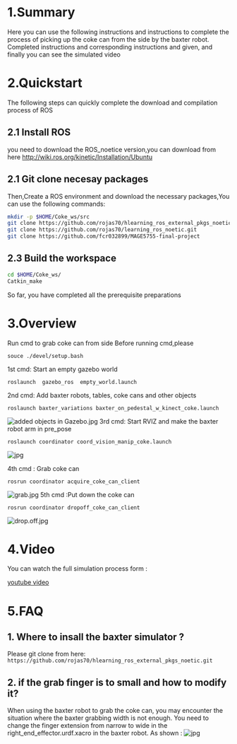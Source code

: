 # 1.Summary
Here you can use the following instructions and instructions to complete the process of picking up the coke can from the side by the baxter robot. Completed instructions and corresponding instructions and given, and finally you can see the simulated video
# 2.Quickstart
The following steps can quickly complete the download and compilation process of ROS
## 2.1 Install ROS
you need to download the ROS_noetice version,you can download from here http://wiki.ros.org/kinetic/Installation/Ubuntu

## 2.1 Git clone necesay packages

Then,Create a ROS environment and download the necessary packages,You can use the following commands:
```bash
mkdir -p $HOME/Coke_ws/src
git clone https://github.com/rojas70/hlearning_ros_external_pkgs_noetic.git
git clone https://github.com/rojas70/learning_ros_noetic.git
git clone https://github.com/fcr032899/MAGE5755-final-project
 ```
## 2.3 Build the workspace
```bash
cd $HOME/Coke_ws/
Catkin_make
````
So far, you have completed all the prerequisite preparations

# 3.Overview
Run cmd to grab coke can from side
Before running cmd,please 
```
souce ./devel/setup.bash
```
1st cmd:  Start an empty gazebo world
```
roslaunch  gazebo_ros  empty_world.launch
```
2nd cmd:  Add baxter robots, tables, coke cans and other objects
```
roslaunch baxter_variations baxter_on_pedestal_w_kinect_coke.launch 
```
![added objects in Gazebo.jpg](./images/8.jpg)
3rd cmd:  Start RVIZ and make the baxter robot arm in pre_pose
```
roslaunch coordinator coord_vision_manip_coke.launch
```

![jpg](./images/9.9.jpg)

4th cmd : Grab coke can

```
rosrun coordinator acquire_coke_can_client
```
![grab.jpg](./images/11.jpg)
5th cmd :Put down the coke can

```
rosrun coordinator dropoff_coke_can_client
```

![drop.off.jpg](./images/12.jpg)


# 4.Video
You can watch the full simulation process form :

[youtube video](https://www.youtube.com/watch?v=3I2kVjDQLXQ)
# 5.FAQ

## 1. Where to insall the baxter simulator ?
Please git clone  from here:
```  https://github.com/rojas70/hlearning_ros_external_pkgs_noetic.git ```
## 2. if the grab finger is to small and how to modify it?
When using the baxter robot to grab the coke can, you may encounter the situation where the baxter grabbing width is not enough. You need to change the finger extension from narrow to wide in the right_end_effector.urdf.xacro in the baxter robot. As shown :
![jpg](./images/123.jpg)










